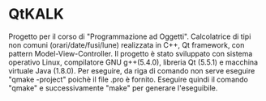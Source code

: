 # QtKALK
Progetto per il corso di "Programmazione ad Oggetti". Calcolatrice di tipi non comuni (orari/date/fusi/lune) realizzata in C++, Qt framework, con pattern Model-View-Controller.
Il progetto è stato sviluppato con sistema operativo Linux, compilatore GNU g++(5.4.0), libreria Qt (5.5.1) e macchina virtuale Java (1.8.0).
Per eseguire, da riga di comando non serve eseguire "qmake -project" poichè il file .pro è fornito.
Eseguire quindi il comando "qmake" e successivamente "make" per generare l'eseguibile.
